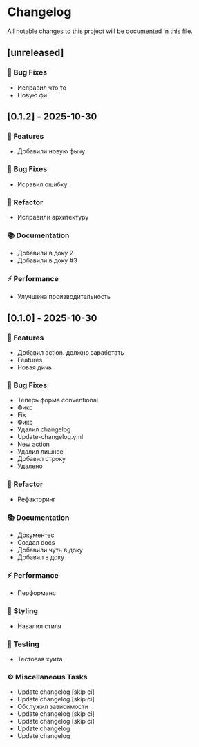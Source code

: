 # Changelog

All notable changes to this project will be documented in this file.

## [unreleased]

### 🐛 Bug Fixes

- Исправил что то
- Новую фи

## [0.1.2] - 2025-10-30

### 🚀 Features

- Добавили новую фычу

### 🐛 Bug Fixes

- Исравил ошибку

### 🚜 Refactor

- Исправили архитектуру

### 📚 Documentation

- Добавили в доку 2
- Добавили в доку #3

### ⚡ Performance

- Улучшена производительность

## [0.1.0] - 2025-10-30

### 🚀 Features

- Добавил action. должно заработать
- Features
- Новая дичь

### 🐛 Bug Fixes

- Теперь форма conventional
- Фикс
- Fix
- Фикс
- Удалил changelog
- Update-changelog.yml
- New action
- Удалил лишнее
- Добавил строку
- Удалено

### 🚜 Refactor

- Рефакторинг

### 📚 Documentation

- Документес
- Создал docs
- Добавили чуть в доку
- Добавил в доку

### ⚡ Performance

- Перформанс

### 🎨 Styling

- Навалил стиля

### 🧪 Testing

- Тестовая хуита

### ⚙️ Miscellaneous Tasks

- Update changelog [skip ci]
- Update changelog [skip ci]
- Обслужил зависимости
- Update changelog [skip ci]
- Update changelog [skip ci]
- Update changelog
- Update changelog

<!-- generated by git-cliff -->
